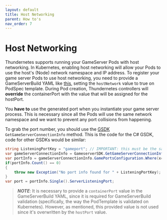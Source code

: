 ```yaml
---
layout: default
title: Host Networking
parent: How to's
nav_order: 7
---
```


# Host Networking

Thundernetes supports running your GameServer Pods with host networking. In Kubernetes, enabling host networking will allow your Pods to use the host's (Node) network namespace and IP address. To register your game server Pods to use host networking, you need to provide a GameServerBuild YAML like [this](https://github.com/playfab/thundernetes/tree/main/samples/netcore/sample-hostnetwork.yaml), setting the `hostNetwork` value to true on PodSpec template. During Pod creation, Thundernetes controllers will **override** the containerPort with the value that will be assigned for the hostPort. 

You **have to** use the generated port when you instantiate your game server process. This is necessary since all the Pods will use the same network namespace and we want to prevent any port collisions from happening.

To grab the port number, you should use the [GSDK](../gsdk/README.md) `GetGameServerConnectionInfo` method. This is the code for the C# GSDK, code for other GSDKs would be similar:

```csharp
string ListeningPortKey = "gameport"; // IMPORTANT: this must be the same name with the one in the YAML file, for this port
var gameServerConnectionInfo = GameserverSDK.GetGameServerConnectionInfo();
var portInfo = gameServerConnectionInfo.GamePortsConfiguration.Where(x=>x.Name == ListeningPortKey);
if(portInfo.Count() == 0)
{
    throw new Exception("No port info found for " + ListeningPortKey);
}
var port = portInfo.Single().ServerListeningPort;
```

> _**NOTE**_: It is necessary to provide a `containerPort` value in the GameServerBuild YAML, since it is required for GameServerBuild validation (specifically, the way the PodTemplate is validated on Kubernetes). However, as mentioned, this provided value is not used since it's overwritten by the `hostPort` value.
